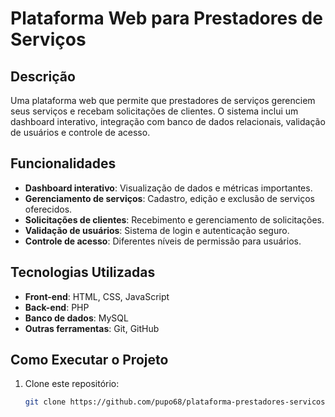 # Plataforma Web para Prestadores de Serviços

## Descrição
Uma plataforma web que permite que prestadores de serviços gerenciem seus serviços e recebam solicitações de clientes. O sistema inclui um dashboard interativo, integração com banco de dados relacionais, validação de usuários e controle de acesso.

## Funcionalidades
- **Dashboard interativo**: Visualização de dados e métricas importantes.
- **Gerenciamento de serviços**: Cadastro, edição e exclusão de serviços oferecidos.
- **Solicitações de clientes**: Recebimento e gerenciamento de solicitações.
- **Validação de usuários**: Sistema de login e autenticação seguro.
- **Controle de acesso**: Diferentes níveis de permissão para usuários.

## Tecnologias Utilizadas
- **Front-end**: HTML, CSS, JavaScript
- **Back-end**: PHP
- **Banco de dados**: MySQL
- **Outras ferramentas**: Git, GitHub

## Como Executar o Projeto
1. Clone este repositório:
   ```bash
   git clone https://github.com/pupo68/plataforma-prestadores-servicos.git